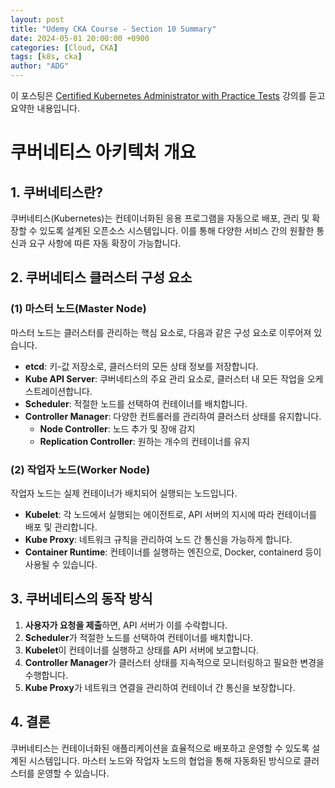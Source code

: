 ```yaml
---
layout: post
title: "Udemy CKA Course - Section 10 Summary"
date: 2024-05-01 20:00:00 +0900
categories: [Cloud, CKA]
tags: [k8s, cka]
author: "ADG"
---
```

이 포스팅은 [Certified Kubernetes Administrator with Practice Tests](https://www.udemy.com/course/certified-kubernetes-administrator-with-practice-tests/) 강의를 듣고 요약한 내용입니다.

# 쿠버네티스 아키텍처 개요

## 1. 쿠버네티스란?
쿠버네티스(Kubernetes)는 컨테이너화된 응용 프로그램을 자동으로 배포, 관리 및 확장할 수 있도록 설계된 오픈소스 시스템입니다. 이를 통해 다양한 서비스 간의 원활한 통신과 요구 사항에 따른 자동 확장이 가능합니다.

## 2. 쿠버네티스 클러스터 구성 요소

### (1) 마스터 노드(Master Node)
마스터 노드는 클러스터를 관리하는 핵심 요소로, 다음과 같은 구성 요소로 이루어져 있습니다.

- **etcd**: 키-값 저장소로, 클러스터의 모든 상태 정보를 저장합니다.
- **Kube API Server**: 쿠버네티스의 주요 관리 요소로, 클러스터 내 모든 작업을 오케스트레이션합니다.
- **Scheduler**: 적절한 노드를 선택하여 컨테이너를 배치합니다.
- **Controller Manager**: 다양한 컨트롤러를 관리하여 클러스터 상태를 유지합니다.
  - **Node Controller**: 노드 추가 및 장애 감지
  - **Replication Controller**: 원하는 개수의 컨테이너를 유지

### (2) 작업자 노드(Worker Node)
작업자 노드는 실제 컨테이너가 배치되어 실행되는 노드입니다.

- **Kubelet**: 각 노드에서 실행되는 에이전트로, API 서버의 지시에 따라 컨테이너를 배포 및 관리합니다.
- **Kube Proxy**: 네트워크 규칙을 관리하여 노드 간 통신을 가능하게 합니다.
- **Container Runtime**: 컨테이너를 실행하는 엔진으로, Docker, containerd 등이 사용될 수 있습니다.

## 3. 쿠버네티스의 동작 방식
1. **사용자가 요청을 제출**하면, API 서버가 이를 수락합니다.
2. **Scheduler**가 적절한 노드를 선택하여 컨테이너를 배치합니다.
3. **Kubelet**이 컨테이너를 실행하고 상태를 API 서버에 보고합니다.
4. **Controller Manager**가 클러스터 상태를 지속적으로 모니터링하고 필요한 변경을 수행합니다.
5. **Kube Proxy**가 네트워크 연결을 관리하여 컨테이너 간 통신을 보장합니다.

## 4. 결론
쿠버네티스는 컨테이너화된 애플리케이션을 효율적으로 배포하고 운영할 수 있도록 설계된 시스템입니다. 마스터 노드와 작업자 노드의 협업을 통해 자동화된 방식으로 클러스터를 운영할 수 있습니다. 

